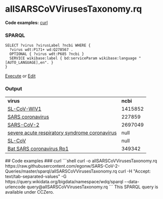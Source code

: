 # allSARSCoVVirusesTaxonomy.rq
**Code examples:** [curl](#curl)
### SPARQL
```sparql
SELECT ?virus ?virusLabel ?ncbi WHERE {
  ?virus wdt:P171+ wd:Q278567 .
  OPTIONAL { ?virus wdt:P685 ?ncbi }
  SERVICE wikibase:label { bd:serviceParam wikibase:language "[AUTO_LANGUAGE],en". }
}
```
[Execute](https://query.wikidata.org/embed.html#SELECT%20%3Fvirus%20%3FvirusLabel%20%3Fncbi%20WHERE%20%7B%0A%20%20%3Fvirus%20wdt%3AP171%2B%20wd%3AQ278567%20.%0A%20%20OPTIONAL%20%7B%20%3Fvirus%20wdt%3AP685%20%3Fncbi%20%7D%0A%20%20SERVICE%20wikibase%3Alabel%20%7B%20bd%3AserviceParam%20wikibase%3Alanguage%20%22%5BAUTO_LANGUAGE%5D%2Cen%22.%20%7D%0A%7D%0A) or [Edit](https://query.wikidata.org/#SELECT%20%3Fvirus%20%3FvirusLabel%20%3Fncbi%20WHERE%20%7B%0A%20%20%3Fvirus%20wdt%3AP171%2B%20wd%3AQ278567%20.%0A%20%20OPTIONAL%20%7B%20%3Fvirus%20wdt%3AP685%20%3Fncbi%20%7D%0A%20%20SERVICE%20wikibase%3Alabel%20%7B%20bd%3AserviceParam%20wikibase%3Alanguage%20%22%5BAUTO_LANGUAGE%5D%2Cen%22.%20%7D%0A%7D%0A)


### Output
<table>
  <tr>
    <td><b>virus</b></td>
    <td><b>ncbi</b></td>
  </tr>
  <tr>
    <td><a href="http://www.wikidata.org/entity/Q16000326">SL-CoV-WIV1</a></td>
    <td>1415852</td>
  </tr>
  <tr>
    <td><a href="http://www.wikidata.org/entity/Q34967815">SARS coronavirus</a></td>
    <td>227859</td>
  </tr>
  <tr>
    <td><a href="http://www.wikidata.org/entity/Q82069695">SARS-CoV-2</a></td>
    <td>2697049</td>
  </tr>
  <tr>
    <td><a href="http://www.wikidata.org/entity/Q85438966">severe acute respiratory syndrome coronavirus</a></td>
    <td>null</td>
  </tr>
  <tr>
    <td><a href="http://www.wikidata.org/entity/Q85939995">SL-CoV</a></td>
    <td>null</td>
  </tr>
  <tr>
    <td><a href="http://www.wikidata.org/entity/Q88162038">Bat SARS coronavirus Rp1</a></td>
    <td>349342</td>
  </tr>
</table>
## Code examples
### curl
```shell
curl -o allSARSCoVVirusesTaxonomy.rq https://raw.githubusercontent.com/egonw/SARS-CoV-2-Queries/master/sparql/allSARSCoVVirusesTaxonomy.rq
curl -H "Accept: text/tab-separated-values" -G https://query.wikidata.org/bigdata/namespace/wdq/sparql --data-urlencode query@allSARSCoVVirusesTaxonomy.rq
```
This SPARQL query is available under CCZero.
